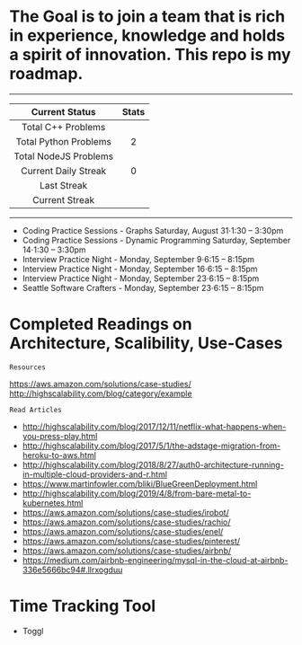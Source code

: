 # The Goal is to join a team that is rich in experience, knowledge and holds a spirit of innovation. This repo is my roadmap.

---

|    Current Status     | Stats |
| :-------------------: | :---: |
|  Total C++ Problems   |       |
| Total Python Problems |   2   |
| Total NodeJS Problems |       |
| Current Daily Streak  |   0   |
|      Last Streak      |       |
|    Current Streak     |       |

---

- Coding Practice Sessions - Graphs Saturday, August 31⋅1:30 – 3:30pm
- Coding Practice Sessions - Dynamic Programming Saturday, September 14⋅1:30 – 3:30pm
- Interview Practice Night - Monday, September 9⋅6:15 – 8:15pm
- Interview Practice Night - Monday, September 16⋅6:15 – 8:15pm
- Interview Practice Night - Monday, September 23⋅6:15 – 8:15pm
- Seattle Software Crafters - Monday, September 23⋅6:15 – 8:15pm

# Completed Readings on Architecture, Scalibility, Use-Cases

`Resources`

https://aws.amazon.com/solutions/case-studies/
http://highscalability.com/blog/category/example

`Read Articles`

- http://highscalability.com/blog/2017/12/11/netflix-what-happens-when-you-press-play.html
- http://highscalability.com/blog/2017/5/1/the-adstage-migration-from-heroku-to-aws.html
- http://highscalability.com/blog/2018/8/27/auth0-architecture-running-in-multiple-cloud-providers-and-r.html
- https://www.martinfowler.com/bliki/BlueGreenDeployment.html
- http://highscalability.com/blog/2019/4/8/from-bare-metal-to-kubernetes.html
- https://aws.amazon.com/solutions/case-studies/irobot/
- https://aws.amazon.com/solutions/case-studies/rachio/
- https://aws.amazon.com/solutions/case-studies/enel/
- https://aws.amazon.com/solutions/case-studies/pinterest/
- https://aws.amazon.com/solutions/case-studies/airbnb/
- https://medium.com/airbnb-engineering/mysql-in-the-cloud-at-airbnb-336e5666bc94#.llrxogduu

# Time Tracking Tool

- Toggl
